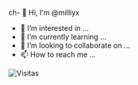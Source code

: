 ch- 👋 Hi, I’m @milliyx
- 👀 I’m interested in ...
- 🌱 I’m currently learning ...
- 💞️ I’m looking to collaborate on ...
- 📫 How to reach me ...

<!---
milliyx/milliyx is a ✨ special ✨ repository because its `README.md` (this file) appears on your GitHub profile.
You can click the Preview link to take a look at your changes.
--->
![Visitas](https://visitor-badge.glitch.me/badge?page_id=nombre_de_usuario.nombre_del_repositorio)
